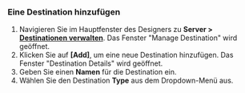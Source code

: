 
### Eine Destination hinzufügen

1. Navigieren Sie im Hauptfenster des Designers zu **Server > [Destinationen verwalten](./ziele-verwalten)**. Das Fenster "Manage Destination" wird geöffnet.
2. Klicken Sie auf **[Add]**, um eine neue Destination hinzufügen. Das Fenster "Destination Details" wird geöffnet.
3. Geben Sie einen **Namen** für die Destination ein.
4. Wählen Sie den Destination **Type** aus dem Dropdown-Menü aus.
